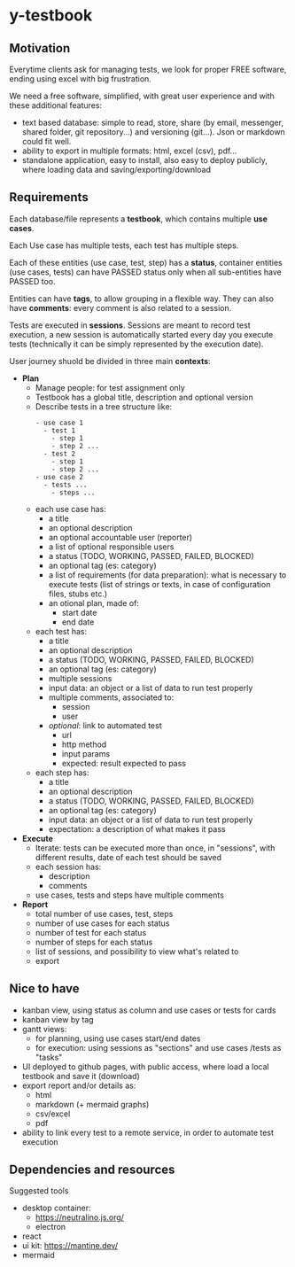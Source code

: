 # y-testbook

## Motivation

Everytime clients ask for managing tests, we look for proper FREE software, ending using excel with big frustration.

We need a free software, simplified, with great user experience and with these additional features:

- text based database: simple to read, store, share (by email, messenger, shared folder, git repository...) and versioning (git...). Json or markdown could fit well.
- ability to export in multiple formats: html, excel (csv), pdf...
- standalone application, easy to install, also easy to deploy publicly, where loading data and saving/exporting/download

## Requirements

Each database/file represents a **testbook**, which contains multiple **use cases**.

Each Use case has multiple tests, each test has multiple steps.

Each of these entities (use case, test, step) has a **status**, container entities (use cases, tests) can have PASSED status only when all sub-entities have PASSED too.

Entities can have **tags**, to allow grouping in a flexible way. They can also have **comments**: every comment is also related to a session.

Tests are executed in **sessions**. Sessions are meant to record test execution, a new session is automatically started every day you execute tests (technically it can be simply represented by the execution date).

User journey shuold be divided in three main **contexts**:

- **Plan**
  - Manage people: for test assignment only
  - Testbook has a global title, description and optional version
  - Describe tests in a tree structure like:
    ```
    - use case 1
      - test 1
        - step 1
        - step 2 ...
      - test 2
        - step 1
        - step 2 ...
    - use case 2
      - tests ...
        - steps ...
    ```
  - each use case has:
    - a title
    - an optional description
    - an optional accountable user (reporter)
    - a list of optional responsible users
    - a status (TODO, WORKING, PASSED, FAILED, BLOCKED)
    - an optional tag (es: category)
    - a list of requirements (for data preparation): what is necessary to execute tests (list of strings or texts, in case of configuration files, stubs etc.)
    - an otional plan, made of:
      - start date
      - end date
  - each test has:
    - a title
    - an optional description
    - a status (TODO, WORKING, PASSED, FAILED, BLOCKED)
    - an optional tag (es: category)
    - multiple sessions
    - input data: an object or a list of data to run test properly
    - multiple comments, associated to:
      - session
      - user
    - *optional*: link to automated test
      - url
      - http method
      - input params
      - expected: result expected to pass
  - each step has:
    - a title
    - an optional description
    - a status (TODO, WORKING, PASSED, FAILED, BLOCKED)
    - an optional tag (es: category)
    - input data: an object or a list of data to run test properly
    - expectation: a description of what makes it pass
- **Execute**
  - Iterate: tests can be executed more than once, in "sessions", with different results, date of each test should be saved
  - each session has:
    - description
    - comments
  - use cases, tests and steps have multiple comments
- **Report**
  - total number of use cases, test, steps
  - number of use cases for each status
  - number of test for each status
  - number of steps for each status
  - list of sessions, and possibility to view what's related to
  - export

## Nice to have

- kanban view, using status as column and use cases or tests for cards
- kanban view by tag
- gantt views: 
  - for planning, using use cases start/end dates
  - for execution: using sessions as "sections" and use cases /tests as "tasks"
- UI deployed to github pages, with public access, where load a local testbook and save it (download)
- export report and/or details as:
  - html
  - markdown (+ mermaid graphs)
  - csv/excel
  - pdf
- ability to link every test to a remote service, in order to automate test execution

## Dependencies and resources

Suggested tools

- desktop container:
  - https://neutralino.js.org/
  - electron
- react
- ui kit: https://mantine.dev/
- mermaid
